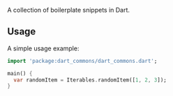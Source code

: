 A collection of boilerplate snippets in Dart.

## Usage

A simple usage example:

```dart
import 'package:dart_commons/dart_commons.dart';

main() {
  var randomItem = Iterables.randomItem([1, 2, 3]);
}
```